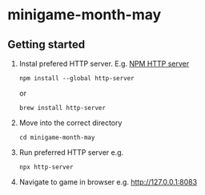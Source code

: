 # minigame-month-may
 
## Getting started
1. Instal prefered HTTP server. E.g. [NPM HTTP server](https://www.npmjs.com/package/http-server)

   ```shell
   npm install --global http-server
   ```

   or

    ```shell
   brew install http-server
   ```

1. Move into the correct directory

    ```shell
    cd minigame-month-may
    ```

1. Run preferred HTTP server e.g. 

   ```shell
   npx http-server
   ```

1. Navigate to game in browser e.g. http://127.0.0.1:8083